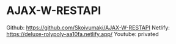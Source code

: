 # AJAX-W-RESTAPI

Github: https://github.com/Skoivumaki/AJAX-W-RESTAPI
Netlify: https://deluxe-rolypoly-aa10fa.netlify.app/
Youtube: privated
